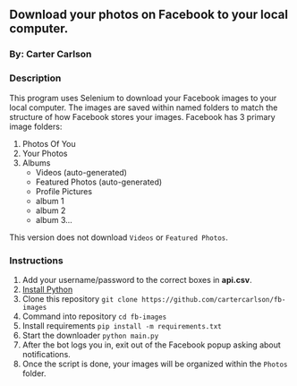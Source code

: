 ## Download your photos on Facebook to your local computer.
### By: Carter Carlson

### Description
This program uses Selenium to download your Facebook images to your local computer.  The images are saved
within named folders to match the structure of how Facebook stores your images.  Facebook has
3 primary image folders:

1. Photos Of You
2. Your Photos
3. Albums
    * Videos (auto-generated)
    * Featured Photos (auto-generated)
    * Profile Pictures
    * album 1
    * album 2
    * album 3...

This version does not download `Videos` or `Featured Photos`.

### Instructions
1. Add your username/password to the correct boxes in __api.csv__.
2. [Install Python](https://www.python.org/downloads/)
3. Clone this repository
    `git clone https://github.com/cartercarlson/fb-images`
4. Command into repository
    `cd fb-images`
5. Install requirements
    `pip install -m requirements.txt`
6. Start the downloader
    `python main.py`
7. After the bot logs you in, exit out of the Facebook popup asking about notifications.
8. Once the script is done, your images will be organized within the `Photos` folder.
